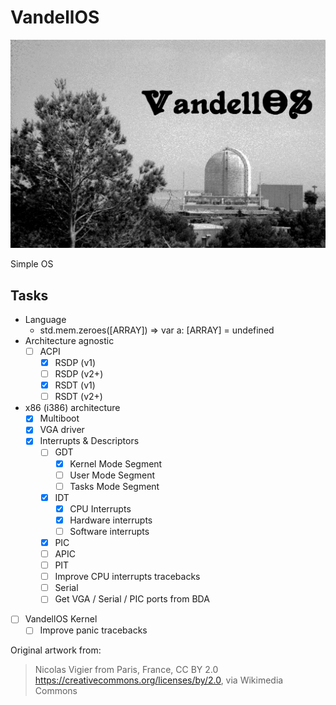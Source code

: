 # VandellOS

![VandellOS Artwork](./artwork.png)

Simple OS

## Tasks

- Language
  - std.mem.zeroes([ARRAY]) => var a: [ARRAY] = undefined
- Architecture agnostic
  - [ ] ACPI
    - [x] RSDP (v1)
    - [ ] RSDP (v2+)
    - [x] RSDT (v1)
    - [ ] RSDT (v2+)
- x86 (i386) architecture
  - [x] Multiboot
  - [x] VGA driver
  - [x] Interrupts & Descriptors
    - [ ] GDT
      - [x] Kernel Mode Segment
      - [ ] User Mode Segment
      - [ ] Tasks Mode Segment
    - [x] IDT
      - [x] CPU Interrupts
      - [x] Hardware interrupts
      - [ ] Software interrupts
    - [x] PIC
    - [ ] APIC
    - [ ] PIT
    - [ ] Improve CPU interrupts tracebacks
    - [ ] Serial
    - [ ] Get VGA / Serial / PIC ports from BDA
- [ ] VandellOS Kernel
  - [ ] Improve panic tracebacks

Original artwork from:

> Nicolas Vigier from Paris, France, CC BY 2.0 <https://creativecommons.org/licenses/by/2.0>, via Wikimedia Commons
